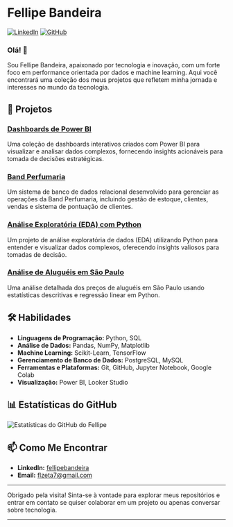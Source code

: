 # Fellipe Bandeira

[![LinkedIn](https://img.shields.io/badge/LinkedIn-fellipebandeira-blue)](https://www.linkedin.com/in/fellipe-bandeira/)
[![GitHub](https://img.shields.io/github/followers/fellipebandeira?style=social)](https://github.com/fellipebandeira)

### Olá! 👋

Sou Fellipe Bandeira, apaixonado por tecnologia e inovação, com um forte foco em performance orientada por dados e machine learning. Aqui você encontrará uma coleção dos meus projetos que refletem minha jornada e interesses no mundo da tecnologia.

## 🚀 Projetos

### [Dashboards de Power BI](https://github.com/fzta492/Dashboards-Power-BI)
Uma coleção de dashboards interativos criados com Power BI para visualizar e analisar dados complexos, fornecendo insights acionáveis para tomada de decisões estratégicas.

### [Band Perfumaria](https://github.com/fzta492/bandperfumaria)
Um sistema de banco de dados relacional desenvolvido para gerenciar as operações da Band Perfumaria, incluindo gestão de estoque, clientes, vendas e sistema de pontuação de clientes.

### [Análise Exploratória (EDA) com Python](https://github.com/fzta492/Analise_exploratoria_EDA_python)
Um projeto de análise exploratória de dados (EDA) utilizando Python para entender e visualizar dados complexos, oferecendo insights valiosos para tomadas de decisão.

### [Análise de Aluguéis em São Paulo](https://github.com/fzta492/analise_alugueis_sao_paulo)
Uma análise detalhada dos preços de aluguéis em São Paulo usando estatísticas descritivas e regressão linear em Python.

## 🛠 Habilidades

- **Linguagens de Programação:** Python, SQL
- **Análise de Dados:** Pandas, NumPy, Matplotlib
- **Machine Learning:** Scikit-Learn, TensorFlow
- **Gerenciamento de Banco de Dados:** PostgreSQL, MySQL
- **Ferramentas e Plataformas:** Git, GitHub, Jupyter Notebook, Google Colab
- **Visualização:** Power BI, Looker Studio

## 📊 Estatísticas do GitHub

![Estatísticas do GitHub do Fellipe](https://github-readme-stats.vercel.app/api?username=fzta492&show_icons=true&theme=dark)

## 📫 Como Me Encontrar

- **LinkedIn:** [fellipebandeira](https://www.linkedin.com/in/fellipe-bandeira/)
- **Email:** flzeta7@gmail.com

---

Obrigado pela visita! Sinta-se à vontade para explorar meus repositórios e entrar em contato se quiser colaborar em um projeto ou apenas conversar sobre tecnologia.

---

